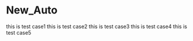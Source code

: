 # New_Auto

this is test case1
this is test case2
this is test case3
this is test case4
this is test case5
